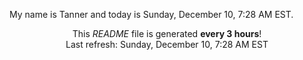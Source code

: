 My name is Tanner and today is Sunday, December 10, 7:28 AM EST.

<p align="center">This <i>README</i> file is generated <b>every 3 hours</b>!</br>Last refresh: Sunday, December 10, 7:28 AM EST<br /></p>
